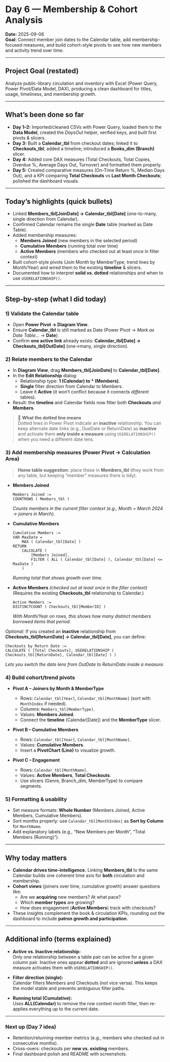 # Day 6 — Membership & Cohort Analysis
**Date:** 2025-09-06  
**Goal:** Connect member join dates to the Calendar table, add membership-focused measures, and build cohort-style pivots to see how new members and activity trend over time.

---

## Project Goal (restated)
Analyze public-library circulation and inventory with Excel (Power Query, Power Pivot/Data Model, DAX), producing a clean dashboard for titles, usage, timeliness, and membership growth.

---

## What’s been done so far
- **Day 1–2:** Imported/cleaned CSVs with Power Query, loaded them to the **Data Model**, created the *DaysOut* helper, verified keys, and built first pivots & slicers.  
- **Day 3:** Built a **Calendar_tbl** from checkout dates; linked it to **Checkouts_tbl**; added a timeline; introduced a **Books_dim (Branch)** slicer.  
- **Day 4:** Added core DAX measures (Total Checkouts, Total Copies, Overdue %, Average Days Out, Turnover) and formatted them properly.  
- **Day 5:** Created comparative measures (On-Time Return %, Median Days Out), and a KPI comparing **Total Checkouts** vs **Last Month Checkouts**; polished the dashboard visuals.

---

## Today’s highlights (quick bullets)
- Linked **Members_tbl[JoinDate] → Calendar_tbl[Date]** (one-to-many, single direction from Calendar).  
- Confirmed Calendar remains the single **Date** table (marked as Date Table).  
- Added membership measures:
  - **Members Joined** (new members in the selected period)
  - **Cumulative Members** (running total over time)
  - **Active Members** (members who checked out at least once in filter context)  
- Built cohort-style pivots (Join Month by MemberType; trend lines by Month/Year) and wired them to the existing **timeline** & slicers.  
- Documented how to interpret **solid vs. dotted** relationships and when to use `USERELATIONSHIP()`.

---

## Step-by-step (what I did today)

### 1) Validate the Calendar table
- Open **Power Pivot → Diagram View**.
- Ensure **Calendar_tbl** is still marked as Date (Power Pivot → *Mark as Date Table…* → **Date**).
- Confirm **one active link** already exists: **Calendar_tbl[Date] → Checkouts_tbl[OutDate]** (one→many, single direction).

### 2) Relate members to the Calendar
- In **Diagram View**, drag **Members_tbl[JoinDate]** to **Calendar_tbl[Date]**.
- In the **Edit Relationship** dialog:
  - Relationship type: **1 (Calendar) to * (Members)**.
  - **Single** filter direction from Calendar to Members.
  - Leave it **Active** (it won’t conflict because it connects *different* tables).
- Result: the **timeline** and Calendar fields now filter both **Checkouts** *and* **Members**.

> 🔎 **What the dotted line means**  
> Dotted lines in Power Pivot indicate an **inactive** relationship. You can keep alternate date links (e.g., DueDate or ReturnDate) as **inactive** and activate them **only inside a measure** using `USERELATIONSHIP()` when you need a different date lens.

### 3) Add membership measures (Power Pivot → Calculation Area)

> **Home table suggestion:** place these in **Members_tbl** (they work from any table, but keeping “member” measures there is tidy).

- **Members Joined**
  ```DAX
  Members Joined :=
  COUNTROWS ( Members_tbl )
  ```
  *Counts members in the current filter context (e.g., Month = March 2024 → joiners in March).*

- **Cumulative Members**
  ```DAX
  Cumulative Members :=
  VAR MaxDate =
      MAX ( Calendar_tbl[Date] )
  RETURN
      CALCULATE (
          [Members Joined],
          FILTER ( ALL ( Calendar_tbl[Date] ), Calendar_tbl[Date] <= MaxDate )
      )
  ```
  *Running total that shows growth over time.*

- **Active Members** *(checked out at least once in the filter context)*  
  (Requires the existing **Checkouts_tbl** relationship to Calendar.)
  ```DAX
  Active Members :=
  DISTINCTCOUNT ( Checkouts_tbl[MemberID] )
  ```
  *With Month/Year on rows, this shows how many distinct members borrowed items that period.*

*Optional:* If you created an **inactive** relationship from **Checkouts_tbl[ReturnDate] → Calendar_tbl[Date]**, you can define:
  ```DAX
  Checkouts by Return Date :=
  CALCULATE ( [Total Checkouts], USERELATIONSHIP ( Checkouts_tbl[ReturnDate], Calendar_tbl[Date] ) )
  ```
  *Lets you switch the date lens from OutDate to ReturnDate inside a measure.*

### 4) Build cohort/trend pivots
- **Pivot A – Joiners by Month & MemberType**
  - Rows: `Calendar_tbl[Year]`, `Calendar_tbl[MonthName]` (sort with `MonthIndex` if needed).
  - Columns: `Members_tbl[MemberType]`.
  - Values: **Members Joined**.
  - Connect the **timeline** (Calendar[Date]) and the **MemberType** slicer.

- **Pivot B – Cumulative Members**
  - Rows: `Calendar_tbl[Year]`, `Calendar_tbl[MonthName]`.
  - Values: **Cumulative Members**.
  - Insert a **PivotChart (Line)** to visualize growth.

- **Pivot C – Engagement**
  - Rows: `Calendar_tbl[MonthName]`.
  - Values: **Active Members**, **Total Checkouts**.
  - Use slicers (Genre, Branch_dim, MemberType) to compare segments.

### 5) Formatting & usability
- Set measure formats: **Whole Number** (Members Joined, Active Members, Cumulative Members).
- Sort months properly: use `Calendar_tbl[MonthIndex]` as **Sort by Column** for `MonthName`.
- Add explanatory labels (e.g., “New Members per Month”, “Total Members (Running)”).

---

## Why today matters
- **Calendar drives time-intelligence.** Linking **Members_tbl** to the same Calendar builds one coherent time axis for **both** circulation and membership.  
- **Cohort views** (joiners over time, cumulative growth) answer questions like:
  - Are we **acquiring** new members? At what pace?
  - Which **member types** are growing?
  - How does engagement (**Active Members**) track with checkouts?
- These insights complement the book & circulation KPIs, rounding out the dashboard to include **patron growth and participation**.

---

## Additional info (terms explained)

- **Active vs. Inactive relationship:**  
  Only one relationship between a table pair can be active for a given column pair. Inactive ones appear **dotted** and are ignored **unless** a DAX measure activates them with `USERELATIONSHIP()`.

- **Filter direction (single):**  
  Calendar filters Members and Checkouts (not vice versa). This keeps the model stable and prevents ambiguous filter paths.

- **Running total (Cumulative):**  
  Uses **ALL(Calendar)** to remove the row context month filter, then re-applies everything up to the current date.

---

### Next up (Day 7 idea)
- Retention/returning-member metrics (e.g., members who checked out in consecutive months).  
- Cross-overs: checkouts per **new vs. existing** members.  
- Final dashboard polish and README with screenshots.
